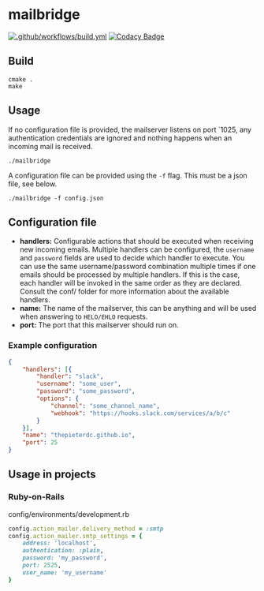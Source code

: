 # mailbridge
[![.github/workflows/build.yml](https://github.com/thepieterdc/mailbridge/actions/workflows/build.yml/badge.svg)](https://github.com/thepieterdc/mailbridge/actions/workflows/build.yml)
[![Codacy Badge](https://api.codacy.com/project/badge/Grade/7cd4042a1c8e42828b7182d7e5580564)](https://www.codacy.com/project/thepieterdc/mailbridge/dashboard?utm_source=github.com&amp;utm_medium=referral&amp;utm_content=thepieterdc/mailbridge&amp;utm_campaign=Badge_Grade_Dashboard)

## Build
```
cmake .
make
```

## Usage
If no configuration file is provided, the mailserver listens on port `1025, any authentication credentials are ignored and nothing happens when an incoming mail is received.

```
./mailbridge
```

A configuration file can be provided using the `-f` flag. This must be a json file, see below.

```
./mailbridge -f config.json
```

## Configuration file
- **handlers:** Configurable actions that should be executed when receiving new incoming emails. Multiple handlers can be configured, the `username` and `password` fields are used to decide which handler to execute. You can use the same username/password combination multiple times if one emails should be processed by multiple handlers. If this is the case, each handler will be invoked in the same order as they are declared. Consult the conf/ folder for more information about the available handlers.
- **name:** The name of the mailserver, this can be anything and will be used when answering to `HELO/EHLO` requests.
- **port:** The port that this mailserver should run on.

### Example configuration
```json
{
    "handlers": [{
        "handler": "slack",
        "username": "some_user",
        "password": "some_password",
        "options": {
            "channel": "some_channel_name",
            "webhook": "https://hooks.slack.com/services/a/b/c"
        }
    }],
    "name": "thepieterdc.github.io",
    "port": 25
}
```

## Usage in projects

### Ruby-on-Rails
config/environments/development.rb
```ruby
config.action_mailer.delivery_method = :smtp
config.action_mailer.smtp_settings = {
    address: 'localhost',
    authentication: :plain,
    password: 'my_password',
    port: 2525,
    user_name: 'my_username'
}
```
